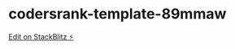 # codersrank-template-89mmaw

[Edit on StackBlitz ⚡️](https://stackblitz.com/edit/codersrank-template-89mmaw)